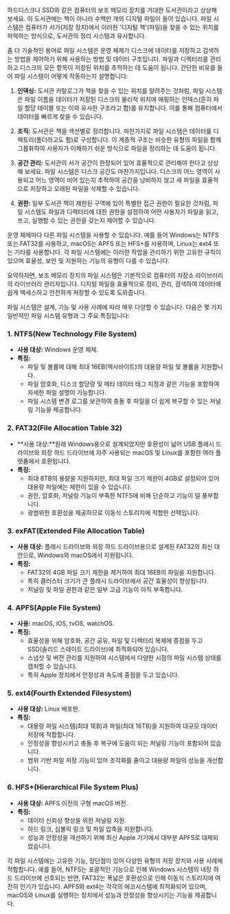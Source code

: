 하드디스크나 SSD와 같은 컴퓨터의 보조 메모리 장치를 거대한 도서관이라고 상상해 보세요. 이 도서관에는 책이 아니라 수백만 개의 디지털 파일이 들어 있습니다. 파일 시스템은 컴퓨터가 서가(저장 장치)에서 이러한 '디지털 책'(파일)을 찾을 수 있는 위치를 파악하는 방식으로, 도서관의 정리 시스템과 유사합니다.

좀 더 기술적인 용어로 파일 시스템은 운영 체제가 디스크에 데이터를 저장하고 검색하는 방법을 제어하기 위해 사용하는 방법 및 데이터 구조입니다. 파일과 디렉터리를 관리하고 디스크의 모든 항목이 저장된 위치를 추적하는 데 도움이 됩니다. 간단한 비유를 들어 파일 시스템이 어떻게 작동하는지 설명합니다:

1. **인덱싱:** 도서관 카탈로그가 책을 찾을 수 있는 위치를 알려주는 것처럼, 파일 시스템은 파일 이름을 데이터가 저장된 디스크의 물리적 위치에 매핑하는 인덱스(흔히 파일 할당 테이블 또는 이와 유사한 구조라고 함)를 유지합니다. 이를 통해 컴퓨터에서 데이터를 빠르게 찾을 수 있습니다.

2. **조직:** 도서관은 책을 섹션별로 정리합니다. 마찬가지로 파일 시스템은 데이터를 디렉토리(폴더라고도 함)로 구성합니다. 이 계층적 구조는 비슷한 유형의 파일을 함께 그룹화하여 사용자가 이해하기 쉬운 방식으로 파일을 정리하는 데 도움이 됩니다.

3. **공간 관리:** 도서관의 서가 공간이 한정되어 있어 효율적으로 관리해야 한다고 상상해 보세요. 파일 시스템은 디스크 공간도 마찬가지입니다. 디스크의 어느 영역이 사용되고 어느 영역이 비어 있는지 추적하여 공간을 낭비하지 않고 새 파일을 효율적으로 저장하고 오래된 파일을 삭제할 수 있습니다.

4. **권한:** 일부 도서관 책이 제한된 구역에 있어 특별한 접근 권한이 필요한 것처럼, 파일 시스템도 파일과 디렉터리에 대한 권한을 설정하여 어떤 사용자가 파일을 읽고, 쓰고, 실행할 수 있는 권한을 갖는지 제어할 수 있습니다.

운영 체제마다 다른 파일 시스템을 사용할 수 있습니다. 예를 들어 Windows는 NTFS 또는 FAT32를 사용하고, macOS는 APFS 또는 HFS+를 사용하며, Linux는 ext4 또는 기타를 사용합니다. 각 파일 시스템에는 이러한 작업을 관리하기 위한 고유한 규칙이 있으며 효율성, 보안 및 지원하는 기능의 유형이 다를 수 있습니다.

요약하자면, 보조 메모리 장치의 파일 시스템은 기본적으로 컴퓨터의 저장소 라이브러리의 라이브러리 관리자입니다. 디지털 파일을 효율적으로 정리, 관리, 검색하여 데이터에 쉽게 액세스하고 안전하게 저장할 수 있도록 도와줍니다.

파일 시스템은 설계, 기능 및 사용 사례에 따라 매우 다양할 수 있습니다. 다음은 몇 가지 일반적인 파일 시스템 유형과 그 주요 특징입니다:

### 1. **NTFS(New Technology File System)**

- **사용 대상:** Windows 운영 체제.
- **특징:**
  - 파일 및 볼륨에 대해 최대 16EB(엑사바이트)의 대용량 파일 및 볼륨을 지원합니다.
  - 파일 암호화, 디스크 할당량 및 메타 데이터 태그 지정과 같은 기능을 포함하여 자세한 파일 설명이 가능합니다.
  - 파일 시스템 변경 로그를 보관하여 충돌 후 파일을 더 쉽게 복구할 수 있는 저널링 기능을 제공합니다.

### 2. **FAT32(File Allocation Table 32)**

- **사용 대상:**원래 Windows용으로 설계되었지만 호환성이 넓어 USB 플래시 드라이브와 외장 하드 드라이브에 자주 사용되는 macOS 및 Linux를 포함한 여러 플랫폼에서 호환됩니다.
- **특징:**
  - 최대 8TB의 용량을 지원하지만, 최대 파일 크기 제한이 4GB로 설정되어 있어 대용량 파일에는 제한이 있을 수 있습니다.
  - 권한, 암호화, 저널링 기능이 부족한 NTFS에 비해 단순하고 기능이 덜 풍부합니다.
  - 광범위한 호환성을 제공하므로 이동식 스토리지에 적합한 선택입니다.

### 3. **exFAT(Extended File Allocation Table)**

- **사용 대상:** 플래시 드라이브와 외장 하드 드라이브용으로 설계된 FAT32의 최신 대안으로, Windows와 macOS에서 지원됩니다.
- **특징:**
  - FAT32의 4GB 파일 크기 제한을 제거하여 최대 16EB의 파일을 지원합니다.
  - 특히 클러스터 크기가 큰 플래시 드라이브에서 공간 효율성이 향상됩니다.
  - 저널링 및 파일 권한과 같은 일부 고급 기능이 아직 부족합니다.

### 4. **APFS(Apple File System)**

- **사용:** macOS, iOS, tvOS, watchOS.
- **특징:**
  - 효율성을 위해 암호화, 공간 공유, 파일 및 디렉터리 복제에 중점을 두고 SSD(솔리드 스테이트 드라이브)에 최적화되어 있습니다.
  - 스냅샷 및 버전 관리를 지원하여 시스템에서 다양한 시점의 파일 시스템 상태를 캡처할 수 있습니다.
  - 특히 Apple 장치에서 안정성과 속도에 중점을 두고 있습니다.

### 5. **ext4(Fourth Extended Filesystem)**

- **사용 대상:** Linux 배포판.
- **특징:**
  - 대용량 파일 시스템(최대 1EB)과 파일(최대 16TB)을 지원하여 대규모 데이터 저장에 적합합니다.
  - 안정성을 향상시키고 충돌 후 복구에 도움이 되는 저널링 기능이 포함되어 있습니다.
  - 범위 기반 파일 저장 기능이 있어 조각화를 줄이고 대용량 파일의 성능을 개선합니다.

### 6. **HFS+(Hierarchical File System Plus)**

- **사용 대상:** APFS 이전의 구형 macOS 버전.
- **특징:**
  - 데이터 신뢰성 향상을 위한 저널링 지원.
  - 하드 링크, 심볼릭 링크 및 파일 압축을 지원합니다.
  - 성능과 안정성을 개선하기 위해 최신 Apple 기기에서 대부분 APFS로 대체되었습니다.

각 파일 시스템에는 고유한 기능, 장단점이 있어 다양한 유형의 저장 장치와 사용 사례에 적합합니다. 예를 들어, NTFS는 포괄적인 기능으로 인해 Windows 시스템의 내장 하드 드라이브에 선호되는 반면, FAT32는 폭넓은 호환성으로 인해 이동식 스토리지에 여전히 인기가 있습니다. APFS와 ext4는 각각의 에코시스템에 최적화되어 있으며, macOS와 Linux를 실행하는 장치에서 성능과 안정성을 향상시키는 기능을 제공합니다.
